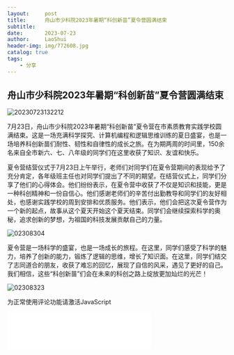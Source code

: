 ```yaml
---
layout:     post
title:      舟山市少科院2023年暑期“科创新苗”夏令营圆满结束
subtitle:   
date:       2023-07-23
author:     LaoShui
header-img: img/772608.jpg
catalog: true
tags:
    - 分享
---
```


## 舟山市少科院2023年暑期“科创新苗”夏令营圆满结束

![20230723132212](https://forum.dh7zoj.top//img//20230723132212.png)

7月23日，舟山市少科院2023年暑期“科创新苗”夏令营在市素质教育实践学校圆满结束。这是一场充满科学探究、计算机编程和逻辑思维训练的夏日盛宴，也是一场培养科创新苗们耐性、韧性和自律性的成长之旅。在为期两周的时间里，150余名来自全市新六、七、八年级的同学们在这里收获了知识、友谊和快乐。

夏令营结营仪式于7月23日上午举行，老师们对同学们在夏令营期间的表现给予了充分肯定，各年级班主任也对同学们提出了不同的期望。在结营仪式上，同学们分享了他们的心得体会。他们纷纷表示，在夏令营中收获了不仅是知识和技能，更是一种科创精神和一份自信心。他们感谢老师们的辛苦付出勤教导和同学们的友好相处，也感谢实践学校的周到安排和优质服务。他们表示，他们会把这次夏令营作为一个新的起点，故事从这个夏天开始这个夏天结束。同学们会继续探索科学的奥秘，追求创新的梦想，为祖国的科技发展贡献自己的力量。

![02308304](https://forum.dh7zoj.top//img//02308304.JPG)

夏令营是一场科学的盛宴，也是一场成长的旅程。在这里，同学们感受了科学的魅力，培养了创新的能力，锻炼了逻辑的思维，增长了知识面。在这里，同学们结交了志同道合的朋友，收获了难忘的回忆，展现了自信的风采，遇见了更好的自己。我们相信，这些“科创新苗”们会在未来的科创之路上绽放更加灿烂的光芒！

![02308323](https://forum.dh7zoj.top//img//02308323.JPG)

<div id="lv-container" data-id="city" data-uid="MTAyMC81ODQzNi8zNDg5OQ==">
	<script type="text/javascript">
   (function(d, s) {
       var j, e = d.getElementsByTagName(s)[0];

       if (typeof LivereTower === 'function') { return; }

       j = d.createElement(s);
       j.src = 'https://cdn-city.livere.com/js/embed.dist.js';
       j.async = true;

       e.parentNode.insertBefore(j, e);
   })(document, 'script');
	</script>
<noscript> 为正常使用评论功能请激活JavaScript</noscript>
</div>

<iframe frameborder="no" border="0" marginwidth="0" marginheight="0" width=330 height=86 src="//music.163.com/outchain/player?type=2&id=191278&auto=1&height=66"></iframe>
